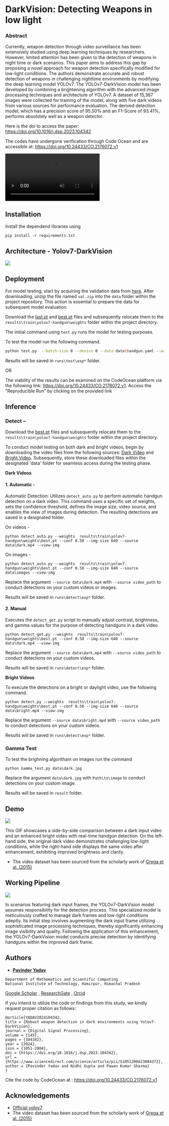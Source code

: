
# DarkVision: Detecting Weapons in low light

### Abstract

Currently, weapon detection through video surveillance has been extensively studied using deep learning techniques by researchers. However, limited attention has been given to the detection of weapons in night time or dark scenarios. This paper aims to address this gap by proposing a novel approach for weapon detection specifically modified for low-light conditions. The authors demonstrate accurate and robust detection of weapons in challenging nighttime environments by modifying the deep learning model YOLOv7. The YOLOv7-DarkVision model has been developed by combining a brightening algorithm with the advanced image  processing techniques and architecture of YOLOv7. A dataset of 15,367 images were collected for training of the model, along with five dark videos from various sources for performance evaluation. The derived detection model, which has a precision score of 95.50% and an F1-Score of 93.41%, performs absolutely well as a weapon detector.



Here is the doi to access the paper: https://doi.org/10.1016/j.dsp.2023.104342 


The codes have undergone verification through Code Ocean and are accessible at: https://doi.org/10.24433/CO.2176072.v1

![](https://github.com/PavinderYadav0/DarkVision/blob/main/figures/In_a_disturbing_trend,_V2.mp4)


## Installation

Install the dependend libraries using

```
pip install -r requirements.txt
```


## Architecture - Yolov7-DarkVision

![](https://github.com/PavinderYadav0/DarkVision/blob/main/figures/architecture.png)


## Deployment

For model testing, start by acquiring the validation data from [here](https://drive.google.com/file/d/1SfC_b2F9CIqFXxh23doKV_RkJGHjCwV5/view?usp=sharing). After downloading, unzip the file named ``val.zip`` into the ``data`` folder within the project repository. This action is essential to prepare the data for subsequent model evaluation.

Download the [last.pt](https://drive.google.com/file/d/1LknsYGbqUUGKUUP5KIeP05SpWVsVV0A3/view?usp=sharing) and [best.pt](https://drive.google.com/file/d/1sj6F6xwl0Q9FK-Nsxwzq0QnlgXzVsddI/view?usp=sharing) files and subsequently relocate them to the ``results\train\yolov7-handgun\weights`` folder within the project directory.


The initial command using ``test.py`` runs the model for testing purposes.

To test the model run the following command.

```bash
python test.py  --batch-size 8 --device 0 --data data\handgun.yaml --weights results\train\yolov7-handgun\weights\last.pt --conf 0.50
```
Results will be saved in `runs\test\exp*`  folder.

OR

The viability of the results can be examined on the CodeOcean platform via the following link: https://doi.org/10.24433/CO.2176072.v1. Access the "Reproducible Run" by clicking on the provided link

 ## Inference

### Detect –

Download the [best.pt](https://drive.google.com/file/d/1sj6F6xwl0Q9FK-Nsxwzq0QnlgXzVsddI/view?usp=sharing) files and subsequently relocate them to the ``results\train\yolov7-handgun\weights`` folder within the project directory.

To conduct model testing on both dark and bright videos, begin by downloading the video files from the following sources: [Dark Video](https://drive.google.com/file/d/1GM9FXvSJRAWtWAUw4Uj1IkFMIJLf58Qg/view?usp=sharing) and [Bright Video](https://drive.google.com/file/d/1GQcBSce8SbWcYlPWXPAvz2B6jL8xyf8u/view?usp=sharing). Subsequently, store these downloaded files within the designated 'data' folder for seamless access during the testing phase.


**Dark Videos** 

#### 1.	**Automatic**  -
Automatic Detection: Utilizes ``detect_auto.py`` to perform automatic handgun detection on a dark video. This command uses a specific set of weights, sets the confidence threshold, defines the image size, video source, and enables the view of images during detection. The resulting detections are saved in a designated folder.

On videos -
```
python detect_auto.py --weights  results\train\yolov7-handgun\weights\best.pt --conf 0.50 --img-size 640 --source data\dark.mp4 --view-img
```

On images -
```
python detect_auto.py --weights  results\train\yolov7-handgun\weights\best.pt --conf 0.50 --img-size 640 --source data\images --view-img
```

Replace the argument ``--source data\dark.mp4`` with ``--source video_path`` to conduct detections on your custom videos or images.

Results will be saved in `runs\detect\exp*`  folder.



#### 2.	**Manual**
Executes the ``detect_get.py`` script to manually adjust contrast, brightness, and gamma values for the purpose of detecting handguns in a dark video.

```
python detect_get.py --weights  results\train\yolov7-handgun\weights\best.pt --conf 0.50 --img-size 640 --source data\dark.mp4 --view-img
```

Replace the argument ``--source data\dark.mp4`` with ``--source video_path`` to conduct detections on your custom videos.

Results will be saved in `runs\detect\exp*`  folder.


**Bright Videos**

To execute the detections on a bright or daylight video, use the following command.

```
python detect.py --weights  results\train\yolov7-handgun\weights\best.pt --conf 0.50 --img-size 640 --source data\bright.mp4 --view-img

```

Replace the argument ``--source data\bright.mp4`` with ``--source video_path`` to conduct detections on your custom videos.

Results will be saved in `runs\detect\exp*`  folder.

### Gamma Test
 
 To test the brighning algoritham on images run the command

```
python Gamma_test.py data\dark.jpg
```
Replace the argument ``data\dark.jpg``  with ``Path\to\image`` to conduct detections on your custom image.

Results will be saved in `result` folder.
## Demo


![](https://github.com/PavinderYadav0/DarkVision/blob/main/figures/demo.gif)


This GIF showcases a side-by-side comparison between a dark input video and an enhanced bright video with real-time handgun detection. On the left-hand side, the original dark video demonstrates challenging low-light conditions, while the right-hand side displays the same video after enhancement, exhibiting improved brightness and clarity. 
- The video dataset has been sourced from the scholarly work of [Grega et al. (2015)](https://www.mdpi.com/1424-8220/16/1/47)
## Working Pipeline

![](https://github.com/PavinderYadav0/DarkVision/blob/main/figures/PIPELINE.png)

In scenarios featuring dark input frames, the YOLOv7-DarkVision model assumes responsibility for the detection process. This specialized model is meticulously crafted to manage dark frames and low-light conditions adeptly. Its initial step involves augmenting the dark input frame utilizing sophisticated image processing techniques, thereby significantly enhancing image visibility and quality. Following the application of this enhancement, the YOLOv7-DarkVision model conducts precise detection by identifying handguns within the improved dark frame.
## Authors

- [**Pavinder Yadav**](https://github.com/PavinderYadav0) 
 
 ```
 Department of Mathematics and Scientific Computing 
 National Institute of Technology, Hamirpur, Himachal Pradesh
 ```
 [Google Scholar](https://scholar.google.com/citations?hl=en&authuser=1&user=p6ZeLMkAAAAJ) , [ResearchGate](https://www.researchgate.net/profile/Pavinder-Yadav) , [Orcid](https://orcid.org/0000-0001-8682-0234)
 

If you intend to utilize the code or findings from this study, we kindly request proper citation as follows:

```
@article{YADAV2024104342,
title = {Robust weapon detection in dark environments using Yolov7-DarkVision},
journal = {Digital Signal Processing},
volume = {145},
pages = {104342},
year = {2024},
issn = {1051-2004},
doi = {https://doi.org/10.1016/j.dsp.2023.104342},
url = {https://www.sciencedirect.com/science/article/pii/S1051200423004372},
author = {Pavinder Yadav and Nidhi Gupta and Pawan Kumar Sharma}
}
```
Cite the code by CodeOcean at : https://doi.org/10.24433/CO.2176072.v1
## Acknowledgements

 - [Official yolov7](https://github.com/WongKinYiu/yolov7)
  - The video dataset has been sourced from the scholarly work of [Grega et al. (2015)](https://www.mdpi.com/1424-8220/16/1/47)

